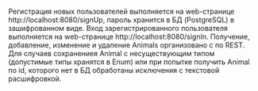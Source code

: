 Регистрация новых пользователей выполняется на web-странице http://localhost:8080/signUp, пароль хранится в БД (PostgreSQL) в зашифрованном виде. Вход зарегистрированного пользователя выполняется на web-странице http://localhost:8080/signIn. Получение, добавление, изменение и удаление Animals организовано с по REST. Для случаев сохранениея Animal с несуществующим типом (допустимые типы хранятся в Enum) или при попытке получить Animal по id, которого нет в БД обработаны исключения с текстовой расшифровкой.
